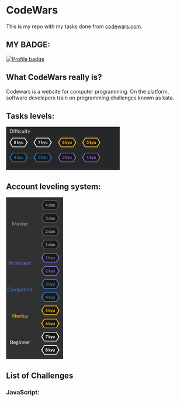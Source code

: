 # CodeWars

This is my repo with my tasks done from
[codewars.com](https://www.codewars.com/).

## MY BADGE: 
[![Profile badge](https://www.codewars.com/users/xek2137/badges/large)](https://www.codewars.com/users/xek2137)

## What CodeWars really is?

Codewars is a website for computer programming. 
On the platform, software developers train on programming 
challenges known as kata.

## Tasks levels:

![CodeWars levels](assets/codewars_kataLevels.png)

## Account leveling system:

![CodeWars levels](assets/codewars_accountLevels.png)

## List of Challenges

### JavaScript:
